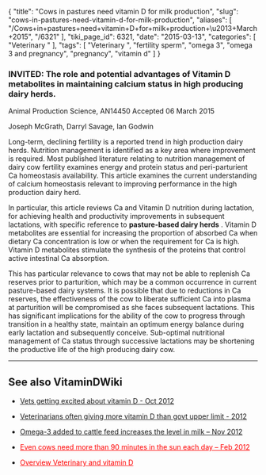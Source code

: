 {
    "title": "Cows in pastures need vitamin D for milk production",
    "slug": "cows-in-pastures-need-vitamin-d-for-milk-production",
    "aliases": [
        "/Cows+in+pastures+need+vitamin+D+for+milk+production+\u2013+March+2015",
        "/6321"
    ],
    "tiki_page_id": 6321,
    "date": "2015-03-13",
    "categories": [
        "Veterinary "
    ],
    "tags": [
        "Veterinary ",
        "fertility sperm",
        "omega 3",
        "omega 3 and pregnancy",
        "pregnancy",
        "vitamin d"
    ]
}


### INVITED: The role and potential advantages of Vitamin D metabolites in maintaining calcium status in high producing dairy herds.

Animal Production Science, AN14450  Accepted 06 March 2015

Joseph McGrath, Darryl Savage, Ian Godwin

Long-term, declining fertility is a reported trend in high production dairy herds. Nutrition management is identified as a key area where improvement is required. Most published literature relating to nutrition management of dairy cow fertility examines energy and protein status and peri-parturient Ca homeostasis availability. This article examines the current understanding of calcium homeostasis relevant to improving performance in the high production dairy herd. 

In particular, this article reviews Ca and Vitamin D nutrition during lactation, for achieving health and productivity improvements in subsequent lactations, with specific reference to  **pasture-based dairy herds** . Vitamin D metabolites are essential for increasing the proportion of absorbed Ca when dietary Ca concentration is low or when the requirement for Ca is high. Vitamin D metabolites stimulate the synthesis of the proteins that control active intestinal Ca absorption. 

This has particular relevance to cows that may not be able to replenish Ca reserves prior to parturition, which may be a common occurrence in current pasture-based dairy systems. It is possible that due to reductions in Ca reserves, the effectiveness of the cow to liberate sufficient Ca into plasma at parturition will be compromised as she faces subsequent lactations. This has significant implications for the ability of the cow to progress through transition in a healthy state, maintain an optimum energy balance during early lactation and subsequently conceive. Sub-optimal nutritional management of Ca status through successive lactations may be shortening the productive life of the high producing dairy cow. 

---

## See also VitaminDWiki

* [Vets getting excited about vitamin D - Oct 2012](/posts/vets-getting-excited-about-vitamin-d)

* [Veterinarians often giving more vitamin D than govt upper limit - 2012](/posts/veterinarians-often-giving-more-vitamin-d-than-govt-upper-limit-2012)

* [Omega-3 added to cattle feed increases the level in milk – Nov 2012](/posts/omega-3-added-to-cattle-feed-increases-the-level-in-milk)

* <a href="/posts/even-cows-need-more-than-90-minutes-in-the-sun-each-day" style="color: red; text-decoration: underline;" title="This post/category does not exist yet: Even cows need more than 90 minutes in the sun each day – Feb 2012">Even cows need more than 90 minutes in the sun each day – Feb 2012</a>

* <a href="/posts/overview-veterinary-and-vitamin-d" style="color: red; text-decoration: underline;" title="This post/category does not exist yet: Overview Veterinary and vitamin D">Overview Veterinary and vitamin D</a>